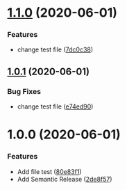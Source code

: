 # [1.1.0](https://github.com/Pongchakorn/autobuild/compare/v1.0.1...v1.1.0) (2020-06-01)


### Features

* change test file ([7dc0c38](https://github.com/Pongchakorn/autobuild/commit/7dc0c388da936510370083db3b0d207ef622bde1))

## [1.0.1](https://github.com/Pongchakorn/autobuild/compare/v1.0.0...v1.0.1) (2020-06-01)


### Bug Fixes

* change test file ([e74ed90](https://github.com/Pongchakorn/autobuild/commit/e74ed90c66cdaa3d6746ee99d46e3e410e6bf32a))

# 1.0.0 (2020-06-01)


### Features

* Add file test ([80e83f1](https://github.com/Pongchakorn/autobuild/commit/80e83f12e61997105314d5c1231f6985a5977c6c))
* Add Semantic Release ([2de8f57](https://github.com/Pongchakorn/autobuild/commit/2de8f57fbb046808caf312b26f60aca831402ad0))
